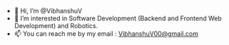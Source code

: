 - 👋 Hi, I’m @VibhanshuV
- 👀 I’m interested in Software Development (Backend and Frontend Web Development) and Robotics.
- 📫 You can reach me by my email : VibhanshuV00@gmail.com

<!---
VibhanshuV/VibhanshuV is a ✨ special ✨ repository because its `README.md` (this file) appears on your GitHub profile.
You can click the Preview link to take a look at your changes.
--->
